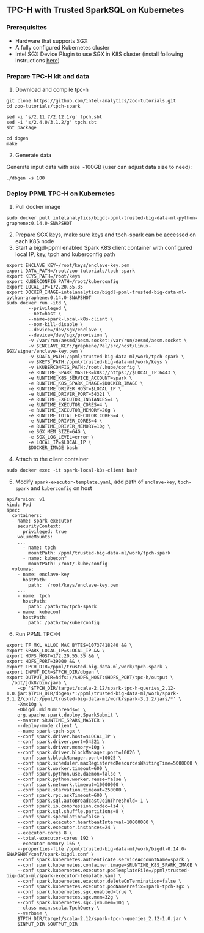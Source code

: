 ## TPC-H with Trusted SparkSQL on Kubernetes ##

### Prerequisites ###
- Hardware that supports SGX
- A fully configured Kubernetes cluster 
- Intel SGX Device Plugin to use SGX in K8S cluster (install following instructions [here](https://bigdl.readthedocs.io/en/latest/doc/PPML/QuickStart/deploy_intel_sgx_device_plugin_for_kubernetes.html "here"))

### Prepare TPC-H kit and data ###
1. Download and compile tpc-h 
```
git clone https://github.com/intel-analytics/zoo-tutorials.git
cd zoo-tutorials/tpch-spark

sed -i 's/2.11.7/2.12.1/g' tpch.sbt
sed -i 's/2.4.0/3.1.2/g' tpch.sbt
sbt package

cd dbgen
make
```
2. Generate data

Generate input data with size ~100GB (user can adjust data size to need):
```
./dbgen -s 100
```

### Deploy PPML TPC-H on Kubernetes ###
1.  Pull docker image
```
sudo docker pull intelanalytics/bigdl-ppml-trusted-big-data-ml-python-graphene:0.14.0-SNAPSHOT
```
2. Prepare SGX keys, make sure keys and tpch-spark can be accessed on each K8S node
3. Start a bigdl-ppml enabled Spark K8S client container with configured local IP, key, tpch and kuberconfig path
```
export ENCLAVE_KEY=/root/keys/enclave-key.pem
export DATA_PATH=/root/zoo-tutorials/tpch-spark
export KEYS_PATH=/root/keys
export KUBERCONFIG_PATH=/root/kuberconfig
export LOCAL_IP=172.20.55.35
export DOCKER_IMAGE=intelanalytics/bigdl-ppml-trusted-big-data-ml-python-graphene:0.14.0-SNAPSHOT
sudo docker run -itd \
        --privileged \
        --net=host \
        --name=spark-local-k8s-client \
        --oom-kill-disable \
        --device=/dev/sgx/enclave \
        --device=/dev/sgx/provision \
        -v /var/run/aesmd/aesm.socket:/var/run/aesmd/aesm.socket \
        -v $ENCLAVE_KEY:/graphene/Pal/src/host/Linux-SGX/signer/enclave-key.pem \
        -v $DATA_PATH:/ppml/trusted-big-data-ml/work/tpch-spark \
        -v $KEYS_PATH:/ppml/trusted-big-data-ml/work/keys \
        -v $KUBERCONFIG_PATH:/root/.kube/config \
        -e RUNTIME_SPARK_MASTER=k8s://https://$LOCAL_IP:6443 \
        -e RUNTIME_K8S_SERVICE_ACCOUNT=spark \
        -e RUNTIME_K8S_SPARK_IMAGE=$DOCKER_IMAGE \
        -e RUNTIME_DRIVER_HOST=$LOCAL_IP \
        -e RUNTIME_DRIVER_PORT=54321 \
        -e RUNTIME_EXECUTOR_INSTANCES=1 \
        -e RUNTIME_EXECUTOR_CORES=4 \
        -e RUNTIME_EXECUTOR_MEMORY=20g \
        -e RUNTIME_TOTAL_EXECUTOR_CORES=4 \
        -e RUNTIME_DRIVER_CORES=4 \
        -e RUNTIME_DRIVER_MEMORY=10g \
        -e SGX_MEM_SIZE=64G \
        -e SGX_LOG_LEVEL=error \
        -e LOCAL_IP=$LOCAL_IP \
        $DOCKER_IMAGE bash
``` 
4. Attach to the client container
```
sudo docker exec -it spark-local-k8s-client bash
```
5. Modify `spark-executor-template.yaml`, add path of `enclave-key`, `tpch-spark` and `kuberconfig` on host
```
apiVersion: v1
kind: Pod
spec:
  containers:
  - name: spark-executor
    securityContext:
      privileged: true
    volumeMounts:
	...
      - name: tpch
        mountPath: /ppml/trusted-big-data-ml/work/tpch-spark
      - name: kubeconf
        mountPath: /root/.kube/config
  volumes:
    - name: enclave-key
      hostPath:
        path:  /root/keys/enclave-key.pem
	...
    - name: tpch
      hostPath:
        path: /path/to/tpch-spark
    - name: kubeconf
      hostPath:
        path: /path/to/kuberconfig
```
6. Run PPML TPC-H
```
export TF_MKL_ALLOC_MAX_BYTES=10737418240 && \
export SPARK_LOCAL_IP=$LOCAL_IP && \
export HDFS_HOST=172.20.55.35 && \
export HDFS_PORT=39000 && \
export TPCH_DIR=/ppml/trusted-big-data-ml/work/tpch-spark \
export INPUT_DIR=$TPCH_DIR/dbgen \
export OUTPUT_DIR=hdfs://$HDFS_HOST:$HDFS_PORT/tpc-h/output \
  /opt/jdk8/bin/java \
    -cp '$TPCH_DIR/target/scala-2.12/spark-tpc-h-queries_2.12-1.0.jar:$TPCH_DIR/dbgen/*:/ppml/trusted-big-data-ml/work/spark-3.1.2/conf/:/ppml/trusted-big-data-ml/work/spark-3.1.2/jars/*' \
    -Xmx10g \
    -Dbigdl.mklNumThreads=1 \
    org.apache.spark.deploy.SparkSubmit \
    --master $RUNTIME_SPARK_MASTER \
    --deploy-mode client \
    --name spark-tpch-sgx \
    --conf spark.driver.host=$LOCAL_IP \
    --conf spark.driver.port=54321 \
    --conf spark.driver.memory=10g \
    --conf spark.driver.blockManager.port=10026 \
    --conf spark.blockManager.port=10025 \
    --conf spark.scheduler.maxRegisteredResourcesWaitingTime=5000000 \
    --conf spark.worker.timeout=600 \
    --conf spark.python.use.daemon=false \
    --conf spark.python.worker.reuse=false \
    --conf spark.network.timeout=10000000 \
    --conf spark.starvation.timeout=250000 \
    --conf spark.rpc.askTimeout=600 \
    --conf spark.sql.autoBroadcastJoinThreshold=-1 \
    --conf spark.io.compression.codec=lz4 \
    --conf spark.sql.shuffle.partitions=8 \
    --conf spark.speculation=false \
    --conf spark.executor.heartbeatInterval=10000000 \
    --conf spark.executor.instances=24 \
    --executor-cores 8 \
    --total-executor-cores 192 \
    --executor-memory 16G \
    --properties-file /ppml/trusted-big-data-ml/work/bigdl-0.14.0-SNAPSHOT/conf/spark-bigdl.conf \
    --conf spark.kubernetes.authenticate.serviceAccountName=spark \
    --conf spark.kubernetes.container.image=$RUNTIME_K8S_SPARK_IMAGE \
    --conf spark.kubernetes.executor.podTemplateFile=/ppml/trusted-big-data-ml/spark-executor-template.yaml \
    --conf spark.kubernetes.executor.deleteOnTermination=false \
    --conf spark.kubernetes.executor.podNamePrefix=spark-tpch-sgx \
    --conf spark.kubernetes.sgx.enabled=true \
    --conf spark.kubernetes.sgx.mem=32g \
    --conf spark.kubernetes.sgx.jvm.mem=10g \
    --class main.scala.TpchQuery \
    --verbose \
    $TPCH_DIR/target/scala-2.12/spark-tpc-h-queries_2.12-1.0.jar \
    $INPUT_DIR $OUTPUT_DIR
```
